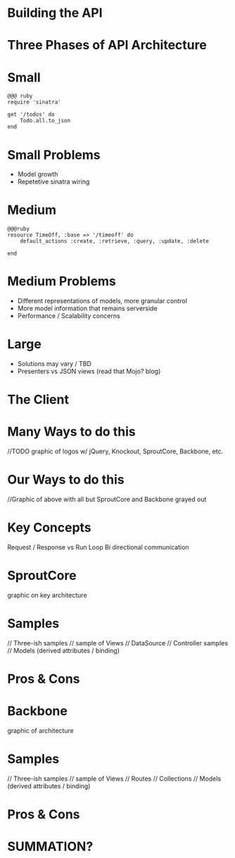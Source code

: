 <!SLIDE subsection>

# Building the API #

<!SLIDE>

# Three Phases of API Architecture #

<!SLIDE>

# Small #

	@@@ ruby
	require 'sinatra'

	get '/todos' do
  		Todo.all.to_json
	end

<!SLIDE >

# Small Problems #

* Model growth
* Repetetive sinatra wiring

<!SLIDE>

# Medium #

	@@@ruby
	resource TimeOff, :base => '/timeoff' do
		default_actions :create, :retrieve, :query, :update, :delete

	end

<!SLIDE>
# Medium Problems #
* Different representations of models, more granular control
* More model information that remains serverside
* Performance / Scalability concerns

<!SLIDE>
# Large #
* Solutions may vary / TBD
* Presenters vs JSON views (read that Mojo? blog)

<!SLIDE subsection>
# The Client #

<!SLIDE>
# Many Ways to do this #
//TODO graphic of logos w/ jQuery, Knockout, SproutCore, Backbone, etc.
<!SLIDE>
# Our Ways to do this #
//Graphic of above with all but SproutCore and Backbone grayed out
<!SLIDE>
# Key Concepts #
Request / Response vs Run Loop
Bi directional communication

<!SLIDE >
# SproutCore #
 graphic on key architecture

<!SLIDE >

# Samples #
// Three-ish samples
// sample of Views
// DataSource
// Controller samples
// Models (derived attributes / binding)

<!SLIDE>

# Pros & Cons

<!SLIDE>

# Backbone #

graphic of architecture

<!SLIDE >

# Samples #
// Three-ish samples
// sample of Views
// Routes
// Collections
// Models (derived attributes / binding)

<!SLIDE>

# Pros & Cons #

<!SLIDE>

# SUMMATION? #
